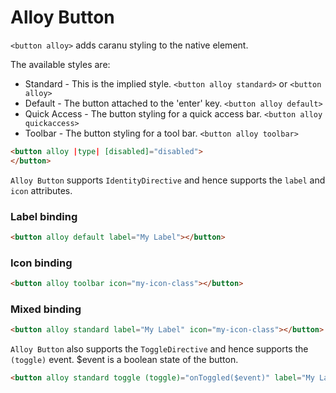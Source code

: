# Alloy Button

`<button alloy>` adds caranu styling to the native element.

The available styles are:

* Standard - This is the implied style. `<button alloy standard>` or  `<button alloy>`
* Default - The button attached to the 'enter' key. `<button alloy default>`
* Quick Access - The button styling for a quick access bar. `<button alloy quickaccess>`
* Toolbar - The button styling for a tool bar. `<button alloy toolbar>`

```html
<button alloy |type| [disabled]="disabled">
</button>
```

`Alloy Button` supports `IdentityDirective` and hence supports the `label` and `icon` attributes.

### Label binding

```html
<button alloy default label="My Label"></button>
```

### Icon binding

```html
<button alloy toolbar icon="my-icon-class"></button>
```

### Mixed binding

```html
<button alloy standard label="My Label" icon="my-icon-class"></button>
```

`Alloy Button` also supports the `ToggleDirective` and hence supports the `(toggle)` event.  $event is a boolean state of the button.
```html
<button alloy standard toggle (toggle)="onToggled($event)" label="My Label"></button>
```
